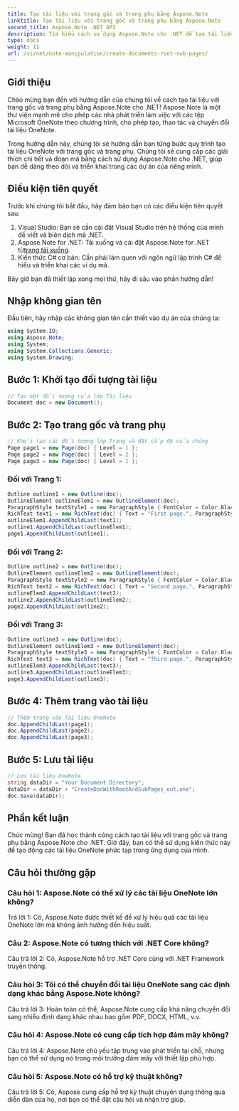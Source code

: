 ```yaml
---
title: Tạo tài liệu với trang gốc và trang phụ bằng Aspose.Note
linktitle: Tạo tài liệu với trang gốc và trang phụ bằng Aspose.Note
second_title: Aspose.Note .NET API
description: Tìm hiểu cách sử dụng Aspose.Note cho .NET để tạo tài liệu OneNote động với cấu trúc phân cấp.
type: docs
weight: 11
url: /vi/net/note-manipulation/create-documents-root-sub-pages/
---
```

## Giới thiệu

Chào mừng bạn đến với hướng dẫn của chúng tôi về cách tạo tài liệu với trang gốc và trang phụ bằng Aspose.Note cho .NET! Aspose.Note là một thư viện mạnh mẽ cho phép các nhà phát triển làm việc với các tệp Microsoft OneNote theo chương trình, cho phép tạo, thao tác và chuyển đổi tài liệu OneNote.

Trong hướng dẫn này, chúng tôi sẽ hướng dẫn bạn từng bước quy trình tạo tài liệu OneNote với trang gốc và trang phụ. Chúng tôi sẽ cung cấp các giải thích chi tiết và đoạn mã bằng cách sử dụng Aspose.Note cho .NET, giúp bạn dễ dàng theo dõi và triển khai trong các dự án của riêng mình.

## Điều kiện tiên quyết

Trước khi chúng tôi bắt đầu, hãy đảm bảo bạn có các điều kiện tiên quyết sau:

1. Visual Studio: Bạn sẽ cần cài đặt Visual Studio trên hệ thống của mình để viết và biên dịch mã .NET.
2.  Aspose.Note for .NET: Tải xuống và cài đặt Aspose.Note for .NET từ[trang tải xuống](https://releases.aspose.com/note/net/).
3. Kiến thức C# cơ bản: Cần phải làm quen với ngôn ngữ lập trình C# để hiểu và triển khai các ví dụ mã.

Bây giờ bạn đã thiết lập xong mọi thứ, hãy đi sâu vào phần hướng dẫn!

## Nhập không gian tên

Đầu tiên, hãy nhập các không gian tên cần thiết vào dự án của chúng ta:

```csharp
using System.IO;
using Aspose.Note;
using System;
using System.Collections.Generic;
using System.Drawing;
```

## Bước 1: Khởi tạo đối tượng tài liệu

```csharp
// Tạo một đối tượng của lớp Tài liệu
Document doc = new Document();
```

## Bước 2: Tạo trang gốc và trang phụ

```csharp
// Khởi tạo các đối tượng lớp Trang và đặt cấp độ của chúng
Page page1 = new Page(doc) { Level = 1 };
Page page2 = new Page(doc) { Level = 2 };
Page page3 = new Page(doc) { Level = 1 };
```

### Đối với Trang 1:

```csharp
Outline outline1 = new Outline(doc);
OutlineElement outlineElem1 = new OutlineElement(doc);
ParagraphStyle textStyle1 = new ParagraphStyle { FontColor = Color.Black, FontName = "Arial", FontSize = 10 };
RichText text1 = new RichText(doc) { Text = "First page.", ParagraphStyle = textStyle1 };
outlineElem1.AppendChildLast(text1);
outline1.AppendChildLast(outlineElem1);
page1.AppendChildLast(outline1);
```

### Đối với Trang 2:

```csharp
Outline outline2 = new Outline(doc);
OutlineElement outlineElem2 = new OutlineElement(doc);
ParagraphStyle textStyle2 = new ParagraphStyle { FontColor = Color.Black, FontName = "Arial", FontSize = 10 };
RichText text2 = new RichText(doc) { Text = "Second page.", ParagraphStyle = textStyle2 };
outlineElem2.AppendChildLast(text2);
outline2.AppendChildLast(outlineElem2);
page2.AppendChildLast(outline2);
```

### Đối với Trang 3:

```csharp
Outline outline3 = new Outline(doc);
OutlineElement outlineElem3 = new OutlineElement(doc);
ParagraphStyle textStyle3 = new ParagraphStyle { FontColor = Color.Black, FontName = "Arial", FontSize = 10 };
RichText text3 = new RichText(doc) { Text = "Third page.", ParagraphStyle = textStyle3 };
outlineElem3.AppendChildLast(text3);
outline3.AppendChildLast(outlineElem3);
page3.AppendChildLast(outline3);
```

## Bước 4: Thêm trang vào tài liệu

```csharp
// Thêm trang vào Tài liệu OneNote
doc.AppendChildLast(page1);
doc.AppendChildLast(page2);
doc.AppendChildLast(page3);
```

## Bước 5: Lưu tài liệu

```csharp
// Lưu tài liệu OneNote
string dataDir = "Your Document Directory";
dataDir = dataDir + "CreateDocWithRootAndSubPages_out.one";
doc.Save(dataDir);
```

## Phần kết luận

Chúc mừng! Bạn đã học thành công cách tạo tài liệu với trang gốc và trang phụ bằng Aspose.Note cho .NET. Giờ đây, bạn có thể sử dụng kiến thức này để tạo động các tài liệu OneNote phức tạp trong ứng dụng của mình.

## Câu hỏi thường gặp

### Câu hỏi 1: Aspose.Note có thể xử lý các tài liệu OneNote lớn không?

Trả lời 1: Có, Aspose.Note được thiết kế để xử lý hiệu quả các tài liệu OneNote lớn mà không ảnh hưởng đến hiệu suất.

### Câu 2: Aspose.Note có tương thích với .NET Core không?

Câu trả lời 2: Có, Aspose.Note hỗ trợ .NET Core cùng với .NET Framework truyền thống.

### Câu hỏi 3: Tôi có thể chuyển đổi tài liệu OneNote sang các định dạng khác bằng Aspose.Note không?

Câu trả lời 3: Hoàn toàn có thể, Aspose.Note cung cấp khả năng chuyển đổi sang nhiều định dạng khác nhau bao gồm PDF, DOCX, HTML, v.v.

### Câu hỏi 4: Aspose.Note có cung cấp tích hợp đám mây không?

Câu trả lời 4: Aspose.Note chủ yếu tập trung vào phát triển tại chỗ, nhưng bạn có thể sử dụng nó trong môi trường đám mây với thiết lập phù hợp.

### Câu hỏi 5: Aspose.Note có hỗ trợ kỹ thuật không?

Câu trả lời 5: Có, Aspose cung cấp hỗ trợ kỹ thuật chuyên dụng thông qua diễn đàn của họ, nơi bạn có thể đặt câu hỏi và nhận trợ giúp.